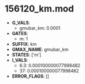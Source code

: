 # 156120_km.mod

- **G_VALS**:
  - gmubar_km: 0.0001
- **GATES**:
  - m: 1
- **SUFFIX**: km
- **GMAX_NAME**: gmubar_km
- **STATES**: ['m']
- **I_VALS**:
  - 6.3: 0.000100000077998482
  - 37: 0.000100000077998482
- **ERROR_FLAGS**: []
